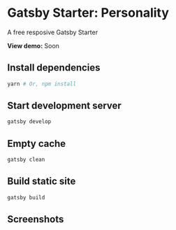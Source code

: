 # Gatsby Starter: Personality

A free resposive Gatsby Starter

**View demo:**
Soon

## Install dependencies

```bash
yarn # Or, npm install
```

## Start development server

```bash
gatsby develop
```

## Empty cache

```bash
gatsby clean
```

## Build static site

```bash
gatsby build
```

## Screenshots
